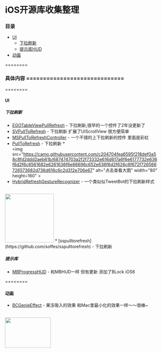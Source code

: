 iOS开源库收集整理
==============


###  目录
- [UI](#UI)
    - [下拉刷新](#下拉刷新)
    - [提示库HUD](#提示库)
- [动画](#动画)


========
### 具体内容 =============================
========

#### UI

##### 下拉刷新
* [EGOTableViewPullRefresh](https://github.com/enormego/EGOTableViewPullRefresh) - 下拉刷新,很早的一个控件了2年没更新了
* [SVPullToRefresh](https://github.com/samvermette/SVPullToRefresh) - 下拉刷新 扩展了UIScrollView 很方便简单
* [MSPullToRefreshController](https://github.com/bogardon/MSPullToRefreshController) - 一个不错的上下拉刷新的控件 里面是彩虹
* [PullToRefresh](https://github.com/leah/PullToRefresh) - 下拉刷新
*<br />
   <img src="https://camo.githubusercontent.com/c204704fea6595f218def0a58c8fd2ddd2aeb61b/687474703a2f2f73332e616d617a6f6e6177732e636f6d2f6c6561682e6261636f6e66696c652e636f6d2f626c6f672f726566726573682d736d616c6c2d312e706e67" alt="点击查看大图" width="80" height=160" >  
* [HybridRefreshGestureRecognizer](https://github.com/dingtianran/HybridRefreshGestureRecognizer) - 一个类似似TweetBot的下拉刷新样式
<br />
<img src="https://github.com/dingtianran/HybridRefreshGestureRecognizer/raw/master/Screenshot.jpg" "width"="80" height="160">   
* [sspulltorefresh](https://github.com/soffes/sspulltorefresh) - 下拉刷新

##### 提示库
* [MBProgressHUD](https://github.com/matej/MBProgressHUD) - 和MBHUD一样 但有更新 添加了BLock iOS6

========

#### 动画
* [BCGenieEffect](https://github.com/Ciechan/BCGenieEffect) - 果冻吸入的效果 和Mac里最小化的效果一样～～很棒~
<br />
<img src="https://camo.githubusercontent.com/3fec1a756ffb847c05a4cd80e997877928a0f6d6/68747470733a2f2f7261772e6769746875622e636f6d2f4369656368616e2f424347656e69654566666563742f6d61737465722f53637265656e732f67656e6965496e2e676966" alt="" width="150" height="100">

